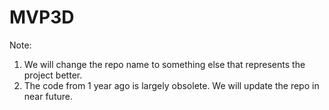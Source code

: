 # MVP3D


Note: 
1. We will change the repo name to something else that represents the project better.
2. The code from 1 year ago is largely obsolete. We will update the repo in near future. 
